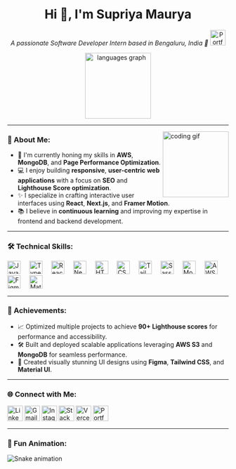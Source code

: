 <h1 align="center">Hi 👋, I'm Supriya Maurya</h1>

<p align="center">
  <i>A passionate Software Developer Intern based in Bengaluru, India 🚀</i>
    <a href="https://my-portfolio-izav.vercel.app/my-portfolio" target="_blank"><img src="https://img.shields.io/static/v1?message=Portfolio&logo=google-chrome&label=&color=4285F4&logoColor=white&labelColor=&style=for-the-badge" height="35" alt="Portfolio" /></a>
</p>

<div align="center">

  <img src="https://github-readme-stats.vercel.app/api/top-langs?username=maurodesouza&locale=en&hide_title=false&layout=compact&card_width=320&langs_count=5&theme=dracula&hide_border=false" height="150" alt="languages graph" />
</div>

---

<img align="right" height="150" src="https://i.imgflip.com/65efzo.gif" alt="coding gif" />

### 🚀 About Me:
- 🌱 I'm currently honing my skills in **AWS**, **MongoDB**, and **Page Performance Optimization**.
- 💻 I enjoy building **responsive**, **user-centric web applications** with a focus on **SEO** and **Lighthouse Score optimization**.
- ✨ I specialize in crafting interactive user interfaces using **React**, **Next.js**, and **Framer Motion**.
- 📚 I believe in **continuous learning** and improving my expertise in frontend and backend development.

---

### 🛠️ Technical Skills:
<div align="left">
  <img src="https://cdn.jsdelivr.net/gh/devicons/devicon/icons/javascript/javascript-original.svg" height="30" alt="JavaScript logo" />
  <img width="12" />
  <img src="https://cdn.jsdelivr.net/gh/devicons/devicon/icons/typescript/typescript-original.svg" height="30" alt="TypeScript logo" />
  <img width="12" />
  <img src="https://cdn.jsdelivr.net/gh/devicons/devicon/icons/react/react-original.svg" height="30" alt="React logo" />
  <img width="12" />
  <img src="https://i.pinimg.com/736x/4a/2b/e7/4a2be73b1e2efb44355436c40bf496dd.jpg" height="30" alt="Next.js logo" />
  <img width="12" />
  <img src="https://cdn.jsdelivr.net/gh/devicons/devicon/icons/html5/html5-original.svg" height="30" alt="HTML5 logo" />
  <img width="12" />
  <img src="https://cdn.jsdelivr.net/gh/devicons/devicon/icons/css3/css3-original.svg" height="30" alt="CSS3 logo" />
  <img width="12" />
  <img src="https://upload.wikimedia.org/wikipedia/commons/thumb/d/d5/Tailwind_CSS_Logo.svg/2560px-Tailwind_CSS_Logo.svg.png" height="30" alt="Tailwind CSS logo" />
  <img width="12" />
  <img src="https://cdn.jsdelivr.net/gh/devicons/devicon/icons/sass/sass-original.svg" height="30" alt="Sass logo" />
  <img width="12" />
  <img src="https://cdn.jsdelivr.net/gh/devicons/devicon/icons/mongodb/mongodb-original.svg" height="30" alt="MongoDB logo" />
  <img width="12" />
  <img src="https://encrypted-tbn0.gstatic.com/images?q=tbn:ANd9GcTpE_FMZWQxFaiRwuJr7yDwmcVrhVbUibzHTQ&s" height="30" alt="AWS logo" />
  <img width="12" />
  <img src="https://cdn.jsdelivr.net/gh/devicons/devicon/icons/figma/figma-original.svg" height="30" alt="Figma logo" />
  <img width="12" />
  <img src="https://cdn.jsdelivr.net/gh/devicons/devicon/icons/materialui/materialui-original.svg" height="30" alt="Material UI logo" />
</div>

---

### 🌟 Achievements:
- 📈 Optimized multiple projects to achieve **90+ Lighthouse scores** for performance and accessibility.
- 🛠️ Built and deployed scalable applications leveraging **AWS S3** and **MongoDB** for seamless performance.
- 🎨 Created visually stunning UI designs using **Figma**, **Tailwind CSS**, and **Material UI**.

---

### 🌐 Connect with Me:
<div align="left">
  <a href="https://www.linkedin.com/in/supriya-maurya-34a85b1a7/" target="_blank"><img src="https://img.shields.io/static/v1?message=LinkedIn&logo=linkedin&label=&color=0077B5&logoColor=white&labelColor=&style=for-the-badge" height="35" alt="LinkedIn" /></a>
  <a href="mailto:supriyam224@gmail.com" target="_blank"><img src="https://img.shields.io/static/v1?message=Gmail&logo=gmail&label=&color=D14836&logoColor=white&labelColor=&style=for-the-badge" height="35" alt="Gmail" /></a>
  <a href="https://www.instagram.com/supri_241d/" target="_blank"><img src="https://img.shields.io/static/v1?message=Instagram&logo=instagram&label=&color=E4405F&logoColor=white&labelColor=&style=for-the-badge" height="35" alt="Instagram" /></a>
  <a href="https://stackoverflow.com/users/16771918/supriya-maurya" target="_blank"><img src="https://img.shields.io/static/v1?message=StackOverflow&logo=stackoverflow&label=&color=FE7A16&logoColor=white&labelColor=&style=for-the-badge" height="35" alt="StackOverflow" /></a>
  <a href="https://vercel.com/supriya-mauryas-projects" target="_blank"><img src="https://img.shields.io/static/v1?message=Vercel&logo=vercel&label=&color=000000&logoColor=white&labelColor=&style=for-the-badge" height="35" alt="Vercel" /></a>
  <a href="https://my-portfolio-izav.vercel.app/my-portfolio" target="_blank"><img src="https://img.shields.io/static/v1?message=Portfolio&logo=google-chrome&label=&color=4285F4&logoColor=white&labelColor=&style=for-the-badge" height="35" alt="Portfolio" /></a>
</div>

---

### 🐍 Fun Animation:
<img src="https://raw.githubusercontent.com/supriyam224/supriyam224/output/snake.svg" alt="Snake animation" />
